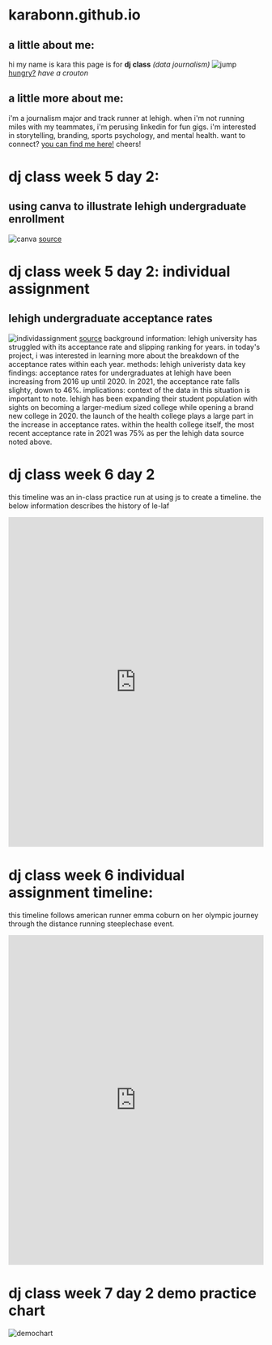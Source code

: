 # karabonn.github.io
## a little about me: 
hi my name is kara 
this page is for **dj class** _(data journalism)_ 
![jump](https://github.com/karabonn/karabonn.github.io/blob/main/E71702BF-FE60-428A-AF7E-86ACAC25C715.JPG?raw=true)
[hungry?](https://crouton.net/) 
_have a crouton_
## a little more about me:
i'm a journalism major and track runner at lehigh. when i'm not running miles with my teammates, i'm perusing linkedin for fun gigs. i'm interested in storytelling, branding, sports psychology, and mental health. want to connect? 
[you can find me here!](https://www.linkedin.com/in/kara-bonner/) 
cheers!

# dj class week 5 day 2: 
## using canva to illustrate lehigh undergraduate enrollment 
![canva](https://raw.githubusercontent.com/karabonn/karabonn.github.io/main/undergraduate%20enrollment.png)
[source](https://oirsa.lehigh.edu/university-profile) 


# dj class week 5 day 2: individual assignment
## lehigh undergraduate acceptance rates 
![individassignment](https://raw.githubusercontent.com/karabonn/karabonn.github.io/main/LEHIGH%20UNIVERSITY%20UNDERGRADUATE%20ACCEPTANCE%20RATES%20FALL%202017-%20FALL%202021.png) 
[source](https://oirsa.lehigh.edu/incoming-class-summaries)
background information: lehigh university has struggled with its acceptance rate and slipping ranking for years. in today's project, i was interested in learning more about the breakdown of the acceptance rates within each year. 
methods: lehigh univeristy data 
key findings: acceptance rates for undergraduates at lehigh have been increasing from 2016 up until 2020. In 2021, the acceptance rate falls slighty, down to 46%. 
implications: context of the data in this situation is important to note. lehigh has been expanding their student population with sights on becoming a larger-medium sized college while opening a brand new college in 2020. the launch of the health college plays a large part in the increase in acceptance rates. within the health college itself, the most recent acceptance rate in 2021 was 75% as per the lehigh data source noted above. 


# dj class week 6 day 2 
this timeline was an in-class practice run at using js to create a timeline. the below information describes the history of le-laf
<iframe src='https://cdn.knightlab.com/libs/timeline3/latest/embed/index.html?source=1EwaUMUVz7FHiovW_anNICCFD189xxaFmrB7TKS7LwUA&font=Default&lang=en&initial_zoom=2&height=650' width='100%' height='650' webkitallowfullscreen mozallowfullscreen allowfullscreen frameborder='0'></iframe>


# dj class week 6 individual assignment timeline: 
this timeline follows american runner emma coburn on her olympic journey through the distance running steeplechase event. 
<iframe src='https://cdn.knightlab.com/libs/timeline3/latest/embed/index.html?source=1BZnEQBcXw3ViYSk1MKrqP_V42yZkCju7wDK_jJq3Bdc&font=Default&lang=en&initial_zoom=2&height=650' width='100%' height='650' webkitallowfullscreen mozallowfullscreen allowfullscreen frameborder='0'></iframe>

# dj class week 7 day 2 demo practice chart 
![demochart](https://github.com/karabonn/karabonn.github.io/blob/main/three_countries_with_the_largest_population_China_India_U.S._chartbuilder.png)
